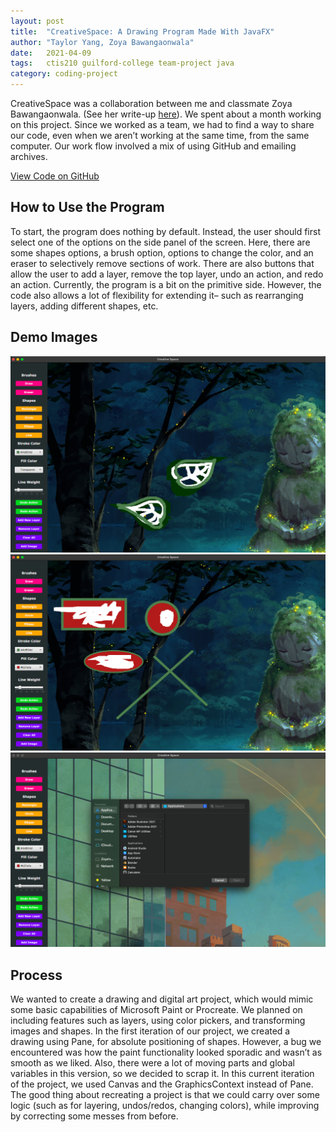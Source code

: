 ```yaml
---
layout: post
title:  "CreativeSpace: A Drawing Program Made With JavaFX"
author: "Taylor Yang, Zoya Bawangaonwala"
date:   2021-04-09
tags:  	ctis210 guilford-college team-project java
category: coding-project
---
```


CreativeSpace was a collaboration between me and classmate Zoya Bawangaonwala.
(See her write-up [here](https://zoyab522.github.io/Personal-Website-Portfolio/CodingProjects.html#JavaAnchor)).
We spent about a month working on this project.
Since we worked as a team, we had to find a way to share our code, even when we aren’t working at the same time, from the same computer.
Our work flow involved a mix of using GitHub and emailing archives.

[View Code on GitHub](https://github.com/yang-taylor/Creative-Space)

## How to Use the Program
To start, the program does nothing by default.
Instead, the user should first select one of the options on the side panel of the screen.
Here, there are some shapes options, a brush option, options to change the color, and an eraser to selectively remove sections of work.
There are also buttons that allow the user to add a layer, remove the top layer, undo an action, and redo an action.
Currently, the program is a bit on the primitive side.
However, the code also allows a lot of flexibility for extending it– such as rearranging layers, adding different shapes, etc.

## Demo Images
![CreativeSpace Demo Image 1, Leaf Line Art](/assets/img/2021-04-09/Creative-Space-Demo-1.png)
![CreativeSpace Demo Image 2, Adding Shapes](/assets/img/2021-04-09/Creative-Space-Demo-2.png)
![CreativeSpace Demo Image 3, File Selector](/assets/img/2021-04-09/Creative-Space-Demo-3.png)

## Process
We wanted to create a drawing and digital art project, which would mimic some basic capabilities of Microsoft Paint or Procreate.
We planned on including features such as layers, using color pickers, and transforming images and shapes.
In the first iteration of our project, we created a drawing using Pane, for absolute positioning of shapes.
However, a bug we encountered was how the paint functionality looked sporadic and wasn’t as smooth as we liked.
Also, there were a lot of moving parts and global variables in this version, so we decided to scrap it.
In this current iteration of the project, we used Canvas and the GraphicsContext instead of Pane.
The good thing about recreating a project is that we could carry over some logic (such as for layering, undos/redos, changing colors), while improving by correcting some messes from before.